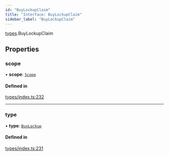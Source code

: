 ```yaml
---
id: "BuyLockupClaim"
title: "Interface: BuyLockupClaim"
sidebar_label: "BuyLockupClaim"
---
```


[types](../../../modules/Types/Types.md).BuyLockupClaim

## Properties

### scope

• **scope**: [`Scope`](../Scope/Scope.md)

#### Defined in

[types/index.ts:232](https://github.com/PolymeshAssociation/polymesh-sdk/blob/2d3ac2aea/src/types/index.ts#L232)

___

### type

• **type**: [`BuyLockup`](../../../enums/Types/ClaimType/ClaimType.md#buylockup)

#### Defined in

[types/index.ts:231](https://github.com/PolymeshAssociation/polymesh-sdk/blob/2d3ac2aea/src/types/index.ts#L231)
